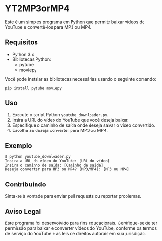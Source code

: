 # YT2MP3orMP4

Este é um simples programa em Python que permite baixar vídeos do YouTube e convertê-los para MP3 ou MP4.

## Requisitos

- Python 3.x
- Bibliotecas Python:
  - pytube
  - moviepy

Você pode instalar as bibliotecas necessárias usando o seguinte comando:

```
pip install pytube moviepy
```

## Uso

1. Execute o script Python `youtube_downloader.py`.
2. Insira a URL do vídeo do YouTube que você deseja baixar.
3. Especifique o caminho de saída onde deseja salvar o vídeo convertido.
4. Escolha se deseja converter para MP3 ou MP4.

## Exemplo

```
$ python youtube_downloader.py
Insira a URL do vídeo do YouTube: [URL do vídeo]
Insira o caminho de saída: [Caminho de saída]
Deseja converter para MP3 ou MP4? (MP3/MP4): [MP3 ou MP4]
```

## Contribuindo

Sinta-se à vontade para enviar pull requests ou reportar problemas.

## Aviso Legal

Este programa foi desenvolvido para fins educacionais. Certifique-se de ter permissão para baixar e converter vídeos do YouTube, conforme os termos de serviço do YouTube e as leis de direitos autorais em sua jurisdição.